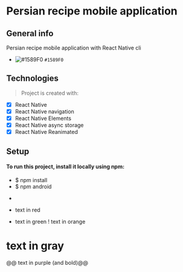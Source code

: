 # Persian recipe mobile application
## General info
Persian recipe mobile application with React Native cli
- ![#1589F0](pooya) `#1589F0`
## Technologies 
> Project is created with:
- [x] React Native
- [x] React Native navigation
- [x] React Native Elements
- [x] React Native async storage
- [x] React Native Reanimated
## Setup
#### To run this project, install it locally using npm:
- $ npm install
- $ npm android
- ```diff
- text in red
+ text in green
! text in orange
# text in gray
@@ text in purple (and bold)@@
```
